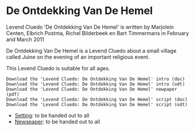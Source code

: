 # De Ontdekking Van De Hemel

Levend Cluedo 'De Ontdekking Van De Hemel' is written by Marjolein Centen, Elbrich Postma, Richel Bilderbeek en Bart Timmermans in February and March 2011

De Ontdekking Van De Hemel is a Levend Cluedo about a small village called Juine on the evening of an important religious event.

This Levend Cluedo is suitable for all ages.

    Download the 'Levend Cluedo: De Ontdekking Van De Hemel' intro (doc)
    Download the 'Levend Cluedo: De Ontdekking Van De Hemel' intro (odt)
    Download the 'Levend Cluedo: De Ontdekking Van De Hemel' newpaper (pdf)
    Download the 'Levend Cluedo: De Ontdekking Van De Hemel' script (doc)
    Download the 'Levend Cluedo: De Ontdekking Van De Hemel' script (odt)

 *  [Setting](Setting.md): to be handed out to all
 *  [Newspaper](Newspaper.md): to be handed out to all

